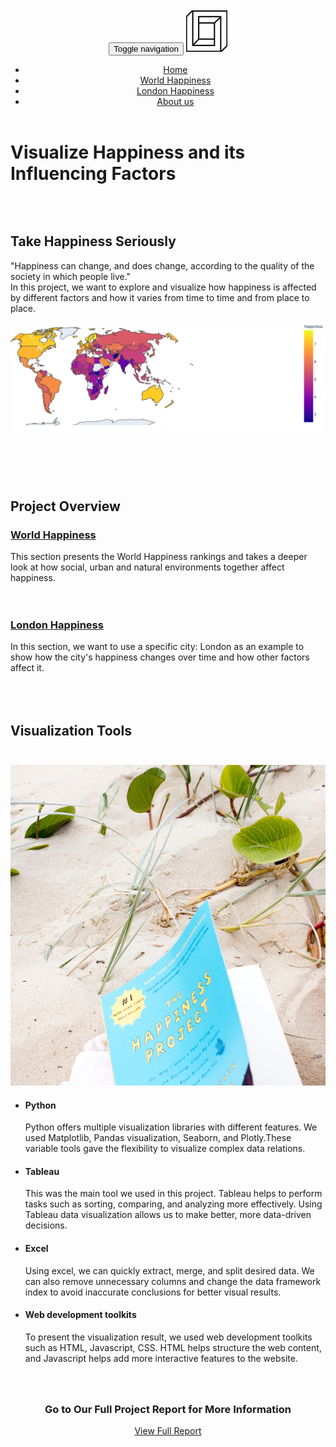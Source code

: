 <!DOCTYPE html>
<html lang="en">
   <head>
      <meta charset="UTF-8">
      <meta content="IE=edge" http-equiv="X-UA-Compatible">
      <meta content="width=device-width,initial-scale=1" name="viewport">
      <meta content="description" name="description">
      <meta name="google" content="notranslate" />
      <meta content="Mashup templates have been developped by Orson.io team" name="author">
      <!-- Disable tap highlight on IE -->
      <meta name="msapplication-tap-highlight" content="no">
      <link href="./assets/apple-touch-icon.png" rel="apple-touch-icon">
      <link href="./assets/favicon.ico" rel="icon">
      <title>Title page</title>
      <link href="./main.a3f694c0.css" rel="stylesheet">
   </head>
   <body>
      <!-- Add your content of header -->
      <header>
         <nav class="navbar  navbar-fixed-top navbar-default">
            <div class="container">
               <div class="navbar-header">
                  <button type="button" class="navbar-toggle uarr collapsed" data-toggle="collapse" data-target="#navbar-collapse-uarr">
                  <span class="sr-only">Toggle navigation</span>
                  <span class="icon-bar"></span>
                  <span class="icon-bar"></span>
                  <span class="icon-bar"></span>
                  </button>
                  <a class="navbar-brand" href="./index.html" title="">
                  <img src="./assets/images/mashuptemplate.svg" class="navbar-logo-img" alt="">
                  </a>
               </div>
               <div class="collapse navbar-collapse" id="navbar-collapse-uarr">
                  <ul class="nav navbar-nav navbar-right">
                     <li><a href="./index.html" title="" class="active">Home</a></li>
                     <li><a href="./World Happiness.html" title=""> World Happiness </a></li>
                     <li><a href="./contact.html" title="">London Happiness</a></li>
                     <li><a href="./components.html" title="">About us</a></li>
                  </ul>
               </div>
            </div>
         </nav>
      </header>
      <div class="white-text-container background-image-container" style="background-image: url('./assets/worldassets/h8.jpg')">
         <div class="opacity"></div>
         <div class="container">
            <div class="row">
               <div class="col-md-8">
                  <h1>Visualize Happiness and its Influencing Factors</h1>
               </div>
            </div>
         </div>
      </div>
      <div class="section-container">
         <div class="col-xs-12 col-md-8 col-md-offset-2">
            <div class="text-center">
               <h2><br><br>Take Happiness Seriously</h2>
               <p >"Happiness can change, and does change, according to the quality of the society in which people live."<br>In this project, we want to explore and visualize how happiness is affected by different factors and how it varies from time to time and from place to place. 
               </p>
            </div>
            <style>
               img {
               margin: auto;
               }
            </style>
            <img class="img-responsive" src="./assets/worldassets/global.png">
            <h1><br></h1>
            <div class="text-center">
               <div class="alert alert-light" role="alert">
                  <div class="container">
                     <div class="row">
                        <div class="col-xs-12">
                           <div class="text-center">
                              <h2>Project Overview</h2>
                              <div class="col-md-6" >
                                 <div class="text-center">
                                    <h3><a href="./World Happiness.html">World Happiness</a></h3>
                                 </div>
                                 <div>
                                    <p>This section presents the World Happiness rankings and takes a deeper look at how social, urban and natural environments together affect happiness.<br><br><br></p>
                                 </div>
                              </div>
                              <div class="col-md-6">
                                 <div class="text-center">
                                    <h3><a href="./contact.html">London Happiness</a></h3>
                                 </div>
                                 <div>
                                    <p>In this section, we want to use a specific city: London as an example to show how the city's happiness changes over time and how other factors affect it.
                                    </p>
                                 </div>
                              </div>
                           </div>
                        </div>
                     </div>
                  </div>
               </div>
               <h2><br><br>Visualization Tools<br><br></h2>
            </div>
         </div>
         <div class="container">
            <div class="row">
               <div class="col-md-7">
                  <img class="img-responsive" src="./assets/worldassets/h10.jpg" alt="">
               </div>
               <div class="col-md-5">
                  <ul class="features">
                     <li>
                        <h4>Python</h4>
                        <p>Python offers multiple visualization libraries with different features. We used Matplotlib, Pandas visualization, Seaborn, and Plotly.These variable tools gave the flexibility to visualize complex data relations.
                        </p>
                     </li>
                     <li>
                        <h4>Tableau</h4>
                        <p>This was the main tool we used in this project. Tableau helps to perform tasks such as sorting, comparing, and analyzing more effectively. Using Tableau data visualization allows us to make better, more data-driven decisions.
                        </p>
                     </li>
                     <li>
                        <h4>Excel</h4>
                        <p>Using excel, we can quickly extract, merge, and split desired data. We can also remove unnecessary columns and change the data framework index to avoid inaccurate conclusions for better visual results.
                        </p>
                     </li>
                     <li>
                        <h4>Web development toolkits</h4>
                        <p>To present the visualization result, we used web development toolkits such as HTML, Javascript, CSS. HTML helps structure the web content, and Javascript helps add more interactive features to the website. 
                        </p>
                     </li>
                  </ul>
               </div>
            </div>
            <h3 style="text-align:center"><br><br>Go to Our Full Project Report for More Information<br></h3>
            <p style="text-align:center">
               <a href="https://drive.google.com/file/d/1JfCFlKjmwhzHFtGp71sG6_60GfhqUABh/view?usp=sharing" class="btn btn-primary btn-lg">View Full Report</a>
            </p>
         </div>
      </div>
      <script>
         document.addEventListener("DOMContentLoaded", function (event) {
           navActivePage();
         });
      </script>
      <!-- Google Analytics: change UA-XXXXX-X to be your site's ID 
         <script>
           (function (i, s, o, g, r, a, m) {
             i['GoogleAnalyticsObject'] = r; i[r] = i[r] || function () {
               (i[r].q = i[r].q || []).push(arguments)
             }, i[r].l = 1 * new Date(); a = s.createElement(o),
               m = s.getElementsByTagName(o)[0]; a.async = 1; a.src = g; m.parentNode.insertBefore(a, m)
           })(window, document, 'script', '//www.google-analytics.com/analytics.js', 'ga');
           ga('create', 'UA-XXXXX-X', 'auto');
           ga('send', 'pageview');
         </script>
         
         -->
      <script type="text/javascript" src="./main.41beeca9.js"></script>
   </body>
</html>
